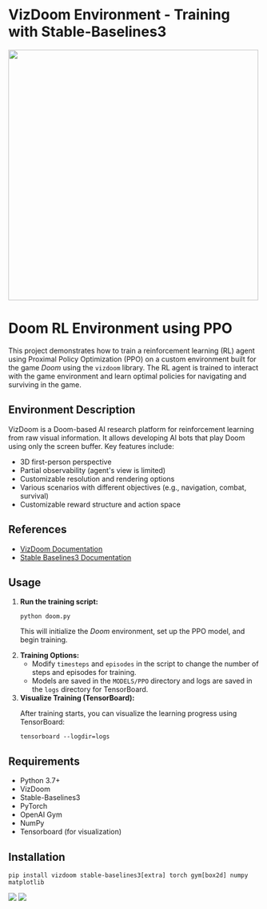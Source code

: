 <h1>VizDoom Environment - Training with Stable-Baselines3</h1>

<img src="https://www.dropbox.com/scl/fi/0te9k0z68fqegd5znu5ea/clideo_editor_68da857852f4409dafa7d51cf4cb5545-1-1.gif?rlkey=galbl43qq913vf0n5ctk7gdh6&st=3prl6r0y&raw=1
" width="500px">

<h1>Doom RL Environment using PPO</h1>
    <p>
        This project demonstrates how to train a reinforcement learning (RL) agent using 
        Proximal Policy Optimization (PPO) on a custom environment built for the game <em>Doom</em> 
        using the <code>vizdoom</code> library. The RL agent is trained to interact with the game 
        environment and learn optimal policies for navigating and surviving in the game.
    </p>

<h2>Environment Description</h2>

<p>VizDoom is a Doom-based AI research platform for reinforcement learning from raw visual information. It allows developing AI bots that play Doom using only the screen buffer. Key features include:</p>
    <ul>
        <li>3D first-person perspective</li>
        <li>Partial observability (agent's view is limited)</li>
        <li>Customizable resolution and rendering options</li>
        <li>Various scenarios with different objectives (e.g., navigation, combat, survival)</li>
        <li>Customizable reward structure and action space</li>
    </ul>
<h2 id="references">References</h2>
    <ul>
        <li><a href="https://vizdoom.cs.put.edu.pl/">VizDoom Documentation</a></li>
        <li><a href="https://stable-baselines3.readthedocs.io/">Stable Baselines3 Documentation</a></li>
    </ul>
   
<h2 id="usage">Usage</h2>
    <ol>
        <li><strong>Run the training script:</strong>
            <pre><code>python doom.py</code></pre>
            <p>This will initialize the <em>Doom</em> environment, set up the PPO model, and begin training.</p>
        </li>
        <li><strong>Training Options:</strong>
            <ul>
                <li>Modify <code>timesteps</code> and <code>episodes</code> in the script to change the number of steps and episodes for training.</li>
                <li>Models are saved in the <code>MODELS/PPO</code> directory and logs are saved in the <code>logs</code> directory for TensorBoard.</li>
            </ul>
        </li>
        <li><strong>Visualize Training (TensorBoard):</strong>
            <p>After training starts, you can visualize the learning progress using TensorBoard:</p>
            <pre><code>tensorboard --logdir=logs</code></pre>
        </li>
    </ol>

   <h2>Requirements</h2>
    <ul>
        <li>Python 3.7+</li>
        <li>VizDoom</li>
        <li>Stable-Baselines3</li>
        <li>PyTorch</li>
        <li>OpenAI Gym</li>
        <li>NumPy</li>
        <li>Tensorboard (for visualization)</li>
    </ul>

   <h2>Installation</h2>
    <pre><code>pip install vizdoom stable-baselines3[extra] torch gym[box2d] numpy matplotlib</code></pre>


<img src="https://www.dropbox.com/scl/fi/1zeeue8p6e8f0gs5rltwg/Screenshot_from_2024-10-19_06-16-49.webp?rlkey=jmiepphzb9ydmja24qzipiuam&st=eebwr3zi&raw=1"/>

<img src="https://www.dropbox.com/scl/fi/7juklh0fpky3qjnrv1bga/Screenshot_from_2024-10-19_06-17-03.webp?rlkey=9bcp0ntkjltkcx722i6k5eckm&st=c4d8cf6i&raw=1"/>


